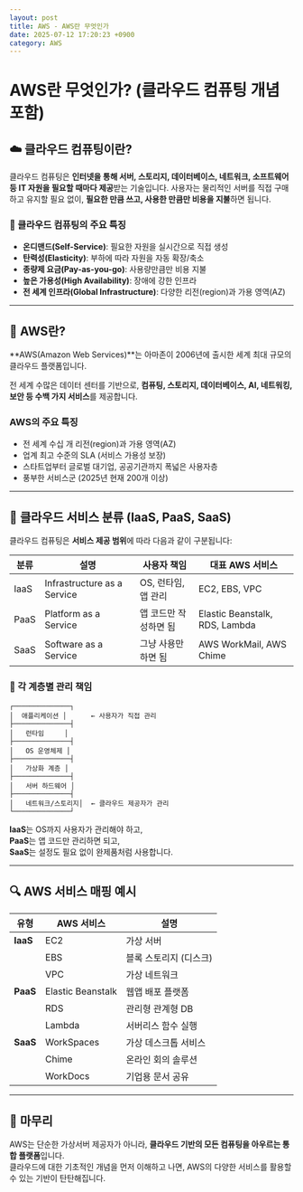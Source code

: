 ```yaml
---
layout: post
title: AWS - AWS란 무엇인가
date: 2025-07-12 17:20:23 +0900
category: AWS
---
```

# AWS란 무엇인가? (클라우드 컴퓨팅 개념 포함)

## ☁️ 클라우드 컴퓨팅이란?

클라우드 컴퓨팅은 **인터넷을 통해 서버, 스토리지, 데이터베이스, 네트워크, 소프트웨어 등 IT 자원을 필요할 때마다 제공**받는 기술입니다. 사용자는 물리적인 서버를 직접 구매하고 유지할 필요 없이, **필요한 만큼 쓰고, 사용한 만큼만 비용을 지불**하면 됩니다.

### 🔑 클라우드 컴퓨팅의 주요 특징
- **온디맨드(Self-Service)**: 필요한 자원을 실시간으로 직접 생성
- **탄력성(Elasticity)**: 부하에 따라 자원을 자동 확장/축소
- **종량제 요금(Pay-as-you-go)**: 사용량만큼만 비용 지불
- **높은 가용성(High Availability)**: 장애에 강한 인프라
- **전 세계 인프라(Global Infrastructure)**: 다양한 리전(region)과 가용 영역(AZ)

---

## 🏢 AWS란?

**AWS(Amazon Web Services)**는 아마존이 2006년에 출시한 세계 최대 규모의 클라우드 플랫폼입니다.  

전 세계 수많은 데이터 센터를 기반으로, **컴퓨팅, 스토리지, 데이터베이스, AI, 네트워킹, 보안 등 수백 가지 서비스**를 제공합니다.

### AWS의 주요 특징
- 전 세계 수십 개 리전(region)과 가용 영역(AZ)
- 업계 최고 수준의 SLA (서비스 가용성 보장)
- 스타트업부터 글로벌 대기업, 공공기관까지 폭넓은 사용자층
- 풍부한 서비스군 (2025년 현재 200개 이상)

---

## 🧩 클라우드 서비스 분류 (IaaS, PaaS, SaaS)

클라우드 컴퓨팅은 **서비스 제공 범위**에 따라 다음과 같이 구분됩니다:

| 분류 | 설명 | 사용자 책임 | 대표 AWS 서비스 |
|------|------|--------------|----------------|
| IaaS | Infrastructure as a Service | OS, 런타임, 앱 관리 | EC2, EBS, VPC |
| PaaS | Platform as a Service | 앱 코드만 작성하면 됨 | Elastic Beanstalk, RDS, Lambda |
| SaaS | Software as a Service | 그냥 사용만 하면 됨 | AWS WorkMail, AWS Chime |

### 📌 각 계층별 관리 책임

```text
┌──────────────┐
│  애플리케이션 │      ← 사용자가 직접 관리
├──────────────┤
│   런타임     │
├──────────────┤
│   OS 운영체제 │
├──────────────┤
│   가상화 계층 │
├──────────────┤
│   서버 하드웨어 │
├──────────────┤
│   네트워크/스토리지│  ← 클라우드 제공자가 관리
└──────────────┘
```

**IaaS**는 OS까지 사용자가 관리해야 하고,  
**PaaS**는 앱 코드만 관리하면 되고,  
**SaaS**는 설정도 필요 없이 완제품처럼 사용합니다.

---

## 🔍 AWS 서비스 매핑 예시

| 유형 | AWS 서비스 | 설명 |
|------|------------|------|
| **IaaS** | EC2 | 가상 서버 |
|          | EBS | 블록 스토리지 (디스크) |
|          | VPC | 가상 네트워크 |
| **PaaS** | Elastic Beanstalk | 웹앱 배포 플랫폼 |
|          | RDS | 관리형 관계형 DB |
|          | Lambda | 서버리스 함수 실행 |
| **SaaS** | WorkSpaces | 가상 데스크톱 서비스 |
|          | Chime | 온라인 회의 솔루션 |
|          | WorkDocs | 기업용 문서 공유 |

---

## 🧠 마무리

AWS는 단순한 가상서버 제공자가 아니라, **클라우드 기반의 모든 컴퓨팅을 아우르는 통합 플랫폼**입니다.  
클라우드에 대한 기초적인 개념을 먼저 이해하고 나면, AWS의 다양한 서비스를 활용할 수 있는 기반이 탄탄해집니다.
